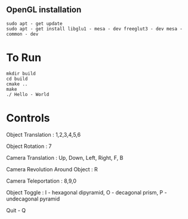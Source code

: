 ## OpenGL installation

```
sudo apt - get update
sudo apt - get install libglu1 - mesa - dev freeglut3 - dev mesa - common - dev
```

# To Run

```
mkdir build
cd build
cmake ..
make
./ Hello - World
```

# Controls

Object Translation : 1,2,3,4,5,6

Object Rotation : 7

Camera Translation : Up, Down, Left, Right, F, B

Camera Revolution Around Object : R

Camera Teleportation : 8,9,0

Object Toggle : I - hexagonal dipyramid, O - decagonal prism, P - undecagonal pyramid

Quit - Q